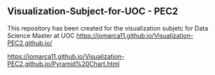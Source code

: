 ## Visualization-Subject-for-UOC - PEC2

This repository has been created for the visualization subjetc for Data Science Master at UOC
https://jomarca11.github.io/Visualization-PEC2.github.io/

https://jomarca11.github.io/Visualization-PEC2.github.io/Pyramid%20Chart.html
